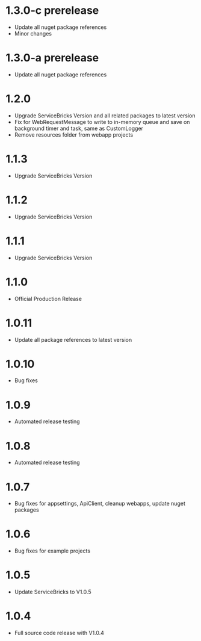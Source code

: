 # 1.3.0-c prerelease
- Update all nuget package references
- Minor changes

# 1.3.0-a prerelease
- Update all nuget package references

# 1.2.0
- Upgrade ServiceBricks Version and all related packages to latest version
- Fix for WebRequestMessage to write to in-memory queue and save on background timer and task, same as CustomLogger
- Remove resources folder from webapp projects

# 1.1.3
- Upgrade ServiceBricks Version

# 1.1.2
- Upgrade ServiceBricks Version

# 1.1.1
- Upgrade ServiceBricks Version

# 1.1.0
- Official Production Release

# 1.0.11
- Update all package references to latest version

# 1.0.10
- Bug fixes

# 1.0.9
- Automated release testing

# 1.0.8
- Automated release testing

# 1.0.7
- Bug fixes for appsettings, ApiClient, cleanup webapps, update nuget packages

# 1.0.6
- Bug fixes for example projects

# 1.0.5
- Update ServiceBricks to V1.0.5

# 1.0.4
- Full source code release with V1.0.4
